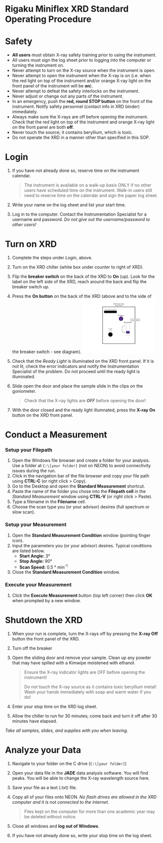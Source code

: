 Rigaku Miniflex XRD Standard Operating Procedure
============================

# Safety

- **All users** must obtain X-ray safety training prior to using the instrument.
- All users must sign the log sheet prior to logging into the computer or turning the instrument on.
- Never attempt to turn on the X-ray source when the instrument is open.
- Never attempt to open the instrument when the X-ray is on (i.e. when the red light on top of the instrument and/or orange X-ray light on the front panel of the instrument will be **on**).
- Never attempt to defeat the safety interlocks on the instrument.
- Never adjust or change out any parts of the instrument.
- In an emergency, push the **red, round STOP button** on the front of the instrument.  Notify safety personnel (contact info in XRD binder) immediately.
- Always make sure the X-rays are off before opening the instrument.  Check that the red light on top of the instrument and orange X-ray light on the front panel are both **off**.
- Never touch the source; it contains beryllium, which is toxic.
- Do not operate the XRD in a manner other than specified in this SOP.

# Login

1. If you have not already done so, reserve time on the instrument calendar.

     > The instrument is available on a walk-up basis ONLY if no other users have scheduled time on the instrument.  Walk-in users still need to reserve time on the calendar and sign the paper log sheet.

1. Write your name on the log sheet and list your start time.
1. Log in to the computer.  Contact the Instrumentation Specialist for a username and password.  *Do not give out the username/password to other users!*

# Turn on XRD

1. Complete the steps under *Login*, above.
1. Turn on the XRD chiller (white box under counter to right of XRD).
1. Flip the **breaker switch** on the back of the XRD to **On** (up).  Look for the label on the left side of the XRD, reach around the back and flip the breaker switch up.
1. Press the **On button** on the back of the XRD (above and to the side of the breaker switch - see diagram).
     ![Rear view of the MiniFlex power panel](rigakuRearView.png)
1. Check that the *Ready Light* is illuminated on the XRD front panel.  If it is not lit, check the error indicators and notify the Instrumentation Specialist of the problem.  Do not proceed until the ready light is illuminated.
1. Slide open the door and place the sample slide in the clips on the goniometer.

     > Check that the X-ray lights are ***OFF*** before opening the door!

1. With the door closed and the ready light illumnated, press the **X-ray On** button on the XRD front panel.

# Conduct a Measurement

### Setup your Filepath

1. Open the Windows file browser and create a folder for your analysis.  Use a folder at `C:\[your folder]` (not on NEON) to avoid connectivity issues during the run.
1. Click in the navigation bar of the file browser and copy your file path using **CTRL-C** (or right click > Copy).
1. Go to the Desktop and open the **Standard Measurement** shortcut.
1. Paste the name of the folder you chose into the **Filepath cell** in the *Standard Measurement* window using **CTRL-V** (or right click > Paste).
1. Type a filename in the **Filename** cell.
1. Choose the scan type you (or your advisor) desires (full spectrum or slow scan).

### Setup your Measurement

1. Open the **Standard Measurement Condition** window (pointing finger icon).
1. Input the parameters you (or your advisor) desires.  Typical conditions are listed below.  
     - **Start Angle:** 3°
     - **Stop Angle:** 90°
     - **Scan Speed:** 0.5 ° min<sup>-1</sup>
1. Close the **Standard Measurement Condition** window.

### Execute your Measurement

1. Click the **Execute Measurement** button (top left corner) then click **OK** when prompted by a new window.

# Shutdown the XRD

1. When your run is complete, turn the X-rays off by pressing the **X-ray Off** button the front panel of the XRD.
1. Turn off the breaker
1. Open the sliding door and remove your sample.  Clean up any powder that may have spilled with a Kimwipe moistened with ethanol.

    > Ensure the X-ray indicator lights are OFF before opening the instrument!  
    >
    > Do not touch the X-ray source as it contains toxic beryllium metal!  Wash your hands immediately with soap and warm water if you do!

1. Enter your stop time on the XRD log sheet.
1. Allow the chiller to run for 30 minutes; come back and turn it off after 30 minutes have elapsed.

*Take all samples, slides, and supplies with you when leaving.*

<div style="page-break-after: always; break-after: page;"></div>

# Analyze your Data

1. Navigate to your folder on the C drive (`C:\[your folder]`)
1. Open your data file in the **JADE** data analysis software.  You will find peaks.  You will be able to change the X-ray wavelength source here.
1. Save your file as a text (.txt) file.
1. Copy all of your files onto NEON.  *No flash drives are allowed in the XRD computer and it is not connected to the internet.*

     > Files kept on the computer for more than one academic year may be deleted without notice.

1. Close all windows and **log out of Windows**.
1. If you have not already done so, write your stop time on the log sheet.
